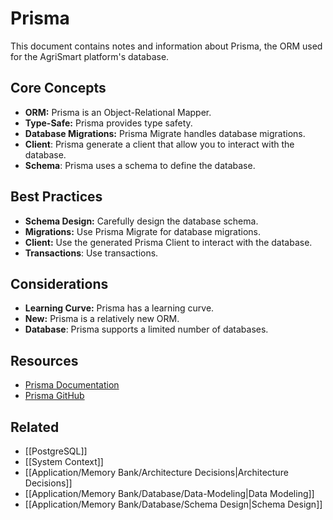 # Prisma

This document contains notes and information about Prisma, the ORM used for the AgriSmart platform's database.

## Core Concepts

*   **ORM:** Prisma is an Object-Relational Mapper.
*   **Type-Safe:** Prisma provides type safety.
*   **Database Migrations:** Prisma Migrate handles database migrations.
* **Client**: Prisma generate a client that allow you to interact with the database.
* **Schema**: Prisma uses a schema to define the database.

## Best Practices

*   **Schema Design:** Carefully design the database schema.
*   **Migrations:** Use Prisma Migrate for database migrations.
*   **Client:** Use the generated Prisma Client to interact with the database.
* **Transactions**: Use transactions.

## Considerations

*   **Learning Curve:** Prisma has a learning curve.
*   **New:** Prisma is a relatively new ORM.
* **Database**: Prisma supports a limited number of databases.

## Resources

*   [Prisma Documentation](https://www.prisma.io/docs/)
*   [Prisma GitHub](https://github.com/prisma/prisma)

## Related

*   [[PostgreSQL]]
* [[System Context]]
* [[Application/Memory Bank/Architecture Decisions|Architecture Decisions]]
* [[Application/Memory Bank/Database/Data-Modeling|Data Modeling]]
* [[Application/Memory Bank/Database/Schema Design|Schema Design]]
